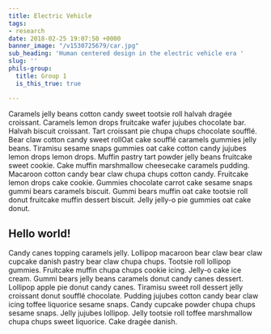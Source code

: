 ```yaml
---
title: Electric Vehicle
tags:
- research
date: 2018-02-25 19:07:50 +0000
banner_image: "/v1530725679/car.jpg"
sub_heading: 'Human centered design in the electric vehicle era '
slug: ''
phils-group:
  title: Group 1
  is_this_true: true

---
```

Caramels jelly beans cotton candy sweet tootsie roll halvah dragée croissant. Caramels lemon drops fruitcake wafer jujubes chocolate bar. Halvah biscuit croissant. Tart croissant pie chupa chups chocolate soufflé. Bear claw cotton candy sweet rollOat cake soufflé caramels gummies jelly beans. Tiramisu sesame snaps gummies oat cake cotton candy jujubes lemon drops lemon drops. Muffin pastry tart powder jelly beans fruitcake sweet cookie. Cake muffin marshmallow cheesecake caramels pudding. Macaroon cotton candy bear claw chupa chups cotton candy. Fruitcake lemon drops cake cookie. Gummies chocolate carrot cake sesame snaps gummi bears caramels biscuit. Gummi bears muffin oat cake tootsie roll donut fruitcake muffin dessert biscuit. Jelly jelly-o pie gummies oat cake donut.

## Hello world!

Candy canes topping caramels jelly. Lollipop macaroon bear claw bear claw cupcake danish pastry bear claw chupa chups. Tootsie roll lollipop gummies. Fruitcake muffin chupa chups cookie icing. Jelly-o cake ice cream. Gummi bears jelly beans caramels donut candy canes dessert. Lollipop apple pie donut candy canes. Tiramisu sweet roll dessert jelly croissant donut soufflé chocolate. Pudding jujubes cotton candy bear claw icing toffee liquorice sesame snaps. Candy cupcake powder chupa chups sesame snaps. Jelly jujubes lollipop. Jelly tootsie roll toffee marshmallow chupa chups sweet liquorice. Cake dragée danish.
